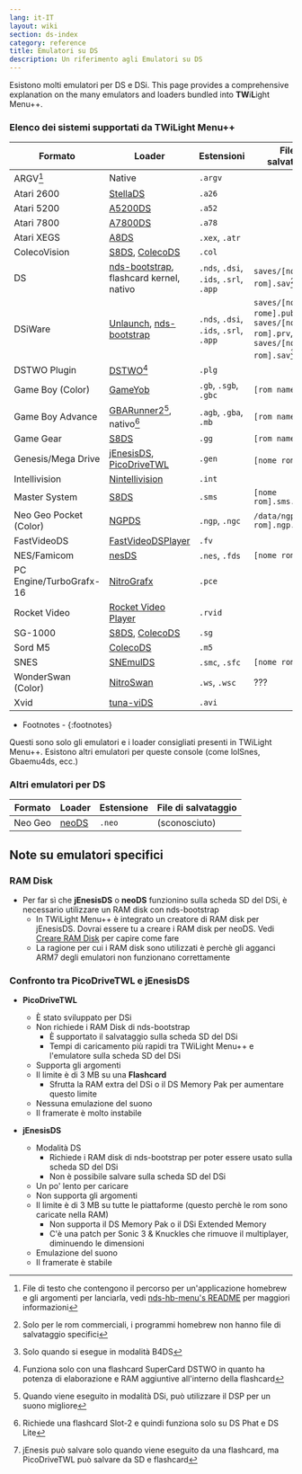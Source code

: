 ```yaml
---
lang: it-IT
layout: wiki
section: ds-index
category: reference
title: Emulatori su DS
description: Un riferimento agli Emulatori su DS
---
```


Esistono molti emulatori per DS e DSi. This page provides a comprehensive explanation on the many emulators and loaders bundled into **TW**i**L**ight Menu++.

### Elenco dei sistemi supportati da TWiLight Menu++

| Formato                 | Loader                                           | Estensioni                             | File di salvataggio                                                         |
| ----------------------- | ------------------------------------------------ | -------------------------------------- | --------------------------------------------------------------------------- |
| ARGV[^1]                | Native                                           | `.argv`                                |                                                                             |
| Atari 2600              | [StellaDS][stellads]                             | `.a26`                                 |                                                                             |
| Atari 5200              | [A5200DS][a5200ds]                               | `.a52`                                 |                                                                             |
| Atari 7800              | [A7800DS][a7800ds]                               | `.a78`                                 |                                                                             |
| Atari XEGS              | [A8DS][a8ds]                                     | `.xex`, `.atr`                         |                                                                             |
| ColecoVision            | [S8DS][s8ds], [ColecoDS][colecods]               | `.col`                                 |                                                                             |
| DS                      | [nds-bootstrap][ndsbs], flashcard kernel, nativo | `.nds`, `.dsi`, `.ids`, `.srl`, `.app` | `saves/[nome rom].sav`[^2]                                                  |
| DSiWare                 | [Unlaunch][unlaunch], [nds-bootstrap][ndsbs]     | `.nds`, `.dsi`, `.ids`, `.srl`, `.app` | `saves/[nome rome].pub`, `saves/[nome rom].prv`, `saves/[nome rom].sav`[^7] |
| DSTWO Plugin            | [DSTWO][dstwo][^3]                               | `.plg`                                 |                                                                             |
| Game Boy (Color)        | [GameYob][gameyob]                               | `.gb`, `.sgb`, `.gbc`                  | `[rom name].sav`                                                            |
| Game Boy Advance        | [GBARunner2][gbarunner2][^4], nativo[^5]         | `.agb`, `.gba`, `.mb`                  | `[rom name].sav`                                                            |
| Game Gear               | [S8DS][s8ds]                                     | `.gg`                                  | `[rom name].gg.sav`                                                         |
| Genesis/Mega Drive      | [jEnesisDS][jenesis], [PicoDriveTWL][pdtwl]      | `.gen`                                 | `[nome rom].srm`[^6]                                                        |
| Intellivision           | [Nintellivision][nintellivision]                 | `.int`                                 |                                                                             |
| Master System           | [S8DS][s8ds]                                     | `.sms`                                 | `[nome rom].sms.sav`                                                        |
| Neo Geo Pocket (Color)  | [NGPDS][ngpds]                                   | `.ngp`, `.ngc`                         | `/data/ngpds/[nome rom].ngp.fla`                                            |
| FastVideoDS             | [FastVideoDSPlayer][fastvideodsplayer]           | `.fv`                                  |                                                                             |
| NES/Famicom             | [nesDS][nesds]                                   | `.nes`, `.fds`                         | `[nome rom].sav`                                                            |
| PC Engine/TurboGrafx-16 | [NitroGrafx][nitrografx]                         | `.pce`                                 |                                                                             |
| Rocket Video            | [Rocket Video Player][rvidplayer]                | `.rvid`                                |                                                                             |
| SG-1000                 | [S8DS][s8ds], [ColecoDS][colecods]               | `.sg`                                  |                                                                             |
| Sord M5                 | [ColecoDS][colecods]                             | `.m5`                                  |                                                                             |
| SNES                    | [SNEmulDS][snemulds]                             | `.smc`, `.sfc`                         | `[nome rom].srm`                                                            |
| WonderSwan (Color)      | [NitroSwan][nitroswan]                           | `.ws`, `.wsc`                          | ???                                                                         |
| Xvid                    | [tuna-viDS][tunavids]                            | `.avi`                                 |                                                                             |

- Footnotes -
{:footnotes}

Questi sono solo gli emulatori e i loader consigliati presenti in TWiLight Menu++. Esistono altri emulatori per queste console (come lolSnes, Gbaemu4ds, ecc.)

### Altri emulatori per DS

| Formato | Loader         | Estensione | File di salvataggio |
| ------- | -------------- | ---------- | ------------------- |
| Neo Geo | [neoDS][neods] | `.neo`     | (sconosciuto)       |

## Note su emulatori specifici
### RAM Disk
- Per far sì che **jEnesisDS** o **neoDS** funzionino sulla scheda SD del DSi, è necessario utilizzare un RAM disk con nds-bootstrap
   - In TWiLight Menu++ è integrato un creatore di RAM disk per jEnesisDS. Dovrai essere tu a creare i RAM disk per neoDS. Vedi [Creare RAM Disk](../twilightmenu/creating-ram-disks) per capire come fare
   - La ragione per cui i RAM disk sono utilizzati è perchè gli agganci ARM7 degli emulatori non funzionano correttamente

### Confronto tra PicoDriveTWL e jEnesisDS
- **PicoDriveTWL**
   - È stato sviluppato per DSi
   - Non richiede i RAM Disk di nds-bootstrap
      - È supportato il salvataggio sulla scheda SD del DSi
      - Tempi di caricamento più rapidi tra TWiLight Menu++ e l'emulatore sulla scheda SD del DSi
   - Supporta gli argomenti
   - Il limite è di 3 MB su una **Flashcard**
      - Sfrutta la RAM extra del DSi o il DS Memory Pak per aumentare questo limite
   - Nessuna emulazione del suono
   - Il framerate è molto instabile

- **jEnesisDS**
   - Modalità DS
      - Richiede i RAM disk di nds-bootstrap per poter essere usato sulla scheda SD del DSi
      - Non è possibile salvare sulla scheda SD del DSi
   - Un po' lento per caricare
   - Non supporta gli argomenti
   - Il limite è di 3 MB su tutte le piattaforme (questo perchè le rom sono caricate nella RAM)
      - Non supporta il DS Memory Pak o il DSi Extended Memory
      - C'è una patch per Sonic 3 & Knuckles che rimuove il multiplayer, diminuendo le dimensioni
   - Emulazione del suono
   - Il framerate è stabile


<!-- Links for tables -->
[^1]: File di testo che contengono il percorso per un'applicazione homebrew e gli argomenti per lanciarla, vedi [nds-hb-menu's README](https://github.com/devkitPro/nds-hb-menu#passing-arguments) per maggiori informazioni
[^2]: Solo per le rom commerciali, i programmi homebrew non hanno file di salvataggio specifici
[^7]: Solo quando si esegue in modalità B4DS
[^3]: Funziona solo con una flashcard SuperCard DSTWO in quanto ha potenza di elaborazione e RAM aggiuntive all'interno della flashcard
[^4]: Quando viene eseguito in modalità DSi, può utilizzare il DSP per un suono migliore
[^5]: Richiede una flashcard Slot-2 e quindi funziona solo su DS Phat e DS Lite
[^6]: jEnesis può salvare solo quando viene eseguito da una flashcard, ma PicoDriveTWL può salvare da SD e flashcard

[a5200ds]: https://github.com/wavemotion-dave/A5200DS
[a7800ds]: https://github.com/wavemotion-dave/A7800DS
[a8ds]: https://github.com/wavemotion-dave/A8DS
[colecods]: https://github.com/wavemotion-dave/ColecoDS
[dstwo]: http://eng.supercard.sc
[fastvideodsplayer]: https://github.com/Gericom/FastVideoDSPlayer
[gameyob]: https://github.com/Drenn1/GameYob
[gbarunner2]: https://github.com/Gericom/GBARunner2
[jenesis]: https://www.gamebrew.org/wiki/JEnesisDS
[ndsbs]: https://github.com/DS-Homebrew/nds-bootstrap
[nesds]: https://github.com/DS-Homebrew/NesDS
[ngpds]: https://github.com/FluBBaOfWard/NGPDS
[nitrografx]: https://www.gamebrew.org/wiki/NitroGrafx
[nitroswan]: https://github.com/FluBBaOfWard/NitroSwan
[pdtwl]: https://github.com/DS-Homebrew/PicoDriveTWL
[rvidplayer]: https://gbatemp.net/threads/539163
[s8ds]: https://github.com/FluBBaOfWard/S8DS
[snemulds]: https://www.gamebrew.org/wiki/SnemulDS_-_Revival
[stellads]: https://github.com/wavemotion-dave/StellaDS
[unlaunch]: https://problemkaputt.de/unlaunch.htm
[neods]: https://www.gamebrew.org/wiki/NeoDS
[nintellivision]: https://github.com/wavemotion-dave/NINTV-DS
[tunavids]: https://github.com/chishm/tuna-vids
